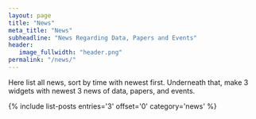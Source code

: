 ```yaml
---
layout: page
title: "News"
meta_title: "News"
subheadline: "News Regarding Data, Papers and Events"
header:
   image_fullwidth: "header.png"
permalink: "/news/"
---
```

Here list all news, sort by time with newest first. Underneath that, make 3 widgets with newest 3 news of data, papers, and events.

{% include list-posts entries='3' offset='0' category='news' %}
